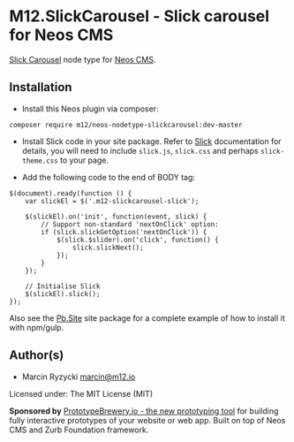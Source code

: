 # M12.SlickCarousel - Slick carousel for Neos CMS

[Slick Carousel](https://github.com/kenwheeler/slick) node type
for [Neos CMS](https://www.neos.io/).


## Installation

* Install this Neos plugin via composer:  
```
composer require m12/neos-nodetype-slickcarousel:dev-master
```

* Install Slick code in your site package. Refer to 
  [Slick](https://github.com/kenwheeler/slick) documentation for details,
  you will need to include `slick.js`, `slick.css` and perhaps 
  `slick-theme.css` to your page.

* Add the following code to the end of BODY tag:
```
$(document).ready(function () {
    var slickEl = $('.m12-slickcarousel-slick');
    
    $(slickEl).on('init', function(event, slick) {
        // Support non-standard 'nextOnClick' option:
        if (slick.slickGetOption('nextOnClick')) {
            $(slick.$slider).on('click', function() {
                slick.slickNext();
            });
        }
    });
    
    // Initialise Slick
    $(slickEl).slick();
});
```

Also see the [Pb.Site](https://github.com/million12/Pb.Site) site package
for a complete example of how to install it with npm/gulp.


## Author(s)

* Marcin Ryzycki marcin@m12.io  

Licensed under: The MIT License (MIT)

**Sponsored by** [PrototypeBrewery.io - the new prototyping tool](http://prototypebrewery.io/) 
for building fully interactive prototypes of your website or web app. Built on top of 
Neos CMS and Zurb Foundation framework.
